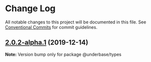 # Change Log

All notable changes to this project will be documented in this file.
See [Conventional Commits](https://conventionalcommits.org) for commit guidelines.

## [2.0.2-alpha.1](https://github.com/sundowndev/underbase/compare/v2.0.2-alpha.0...v2.0.2-alpha.1) (2019-12-14)

**Note:** Version bump only for package @underbase/types
